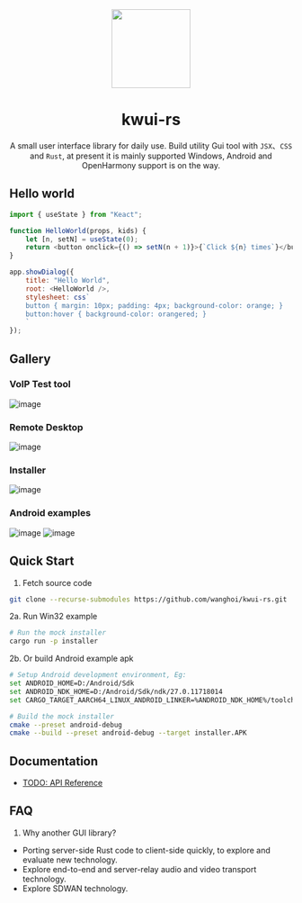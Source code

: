 <div align="center">
<img src="docs/icon.svg" height="140px" />

# kwui-rs

A small user interface library for daily use.
Build utility Gui tool with `JSX`、`CSS` and `Rust`,
at present it is mainly supported Windows, Android and OpenHarmony support is on the way.

</div>

## Hello world

```javascript
import { useState } from "Keact";

function HelloWorld(props, kids) {
    let [n, setN] = useState(0);
    return <button onclick={() => setN(n + 1)}>{`Click ${n} times`}</button>;
}

app.showDialog({
    title: "Hello World",
	root: <HelloWorld />,
	stylesheet: css`
	button { margin: 10px; padding: 4px; background-color: orange; }
	button:hover { background-color: orangered; }
    `
});
```

## Gallery

### VoIP Test tool
![image](docs/VoIPTool.png)

### Remote Desktop
![image](docs/KuDesk.jpg)

### Installer
![image](docs/installer.png)

### Android examples
![image](docs/richtext-android.jpg)
![image](docs/installer-android.jpg)

## Quick Start

1. Fetch source code
```bash
git clone --recurse-submodules https://github.com/wanghoi/kwui-rs.git
```
2a. Run Win32 example
```bash
# Run the mock installer 
cargo run -p installer
```
2b. Or build Android example apk
```bash
# Setup Android development environment, Eg:
set ANDROID_HOME=D:/Android/Sdk
set ANDROID_NDK_HOME=D:/Android/Sdk/ndk/27.0.11718014
set CARGO_TARGET_AARCH64_LINUX_ANDROID_LINKER=%ANDROID_NDK_HOME%/toolchains/llvm/prebuilt/windows-x86_64/bin/aarch64-linux-android30-clang.cmd

# Build the mock installer 
cmake --preset android-debug
cmake --build --preset android-debug --target installer.APK
```

## Documentation
- [TODO: API Reference](https://github.com/wanghoi/kwui-rs/wikis)

## FAQ

1. Why another GUI library?
- Porting server-side Rust code to client-side quickly, to explore and evaluate new technology.
- Explore end-to-end and server-relay audio and video transport technology.
- Explore SDWAN technology.
